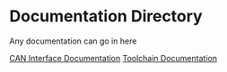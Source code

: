 # Documentation Directory

Any documentation can go in here

[CAN Interface Documentation](CAN_Interface.md)
[Toolchain Documentation](toolchain.md)
